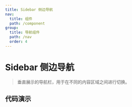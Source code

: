 ```yaml
---
title: Sidebar 侧边导航
nav:
  title: 组件
  path: /component
group:
  title: 导航组件
  path: /nav
  order: 4
---
```


# Sidebar 侧边导航

> 垂直展示的导航栏，用于在不同的内容区域之间进行切换。

## 代码演示

<code src="./__fixtures__/basic.tsx"></code>

<API src="./sidebar.tsx"></API>
